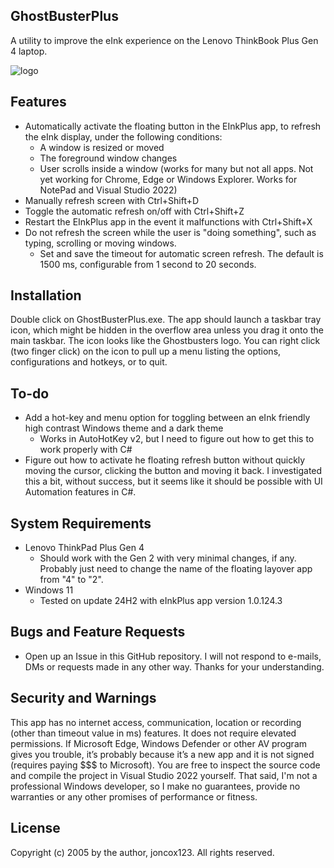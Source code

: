 ## GhostBusterPlus
A utility to improve the eInk experience on the Lenovo ThinkBook Plus Gen 4 laptop.

![logo](https://github.com/user-attachments/assets/def07e61-7fb3-45f7-be4b-e5d81a81018c)

## Features
- Automatically activate the floating button in the EInkPlus app, to refresh the eInk display, under the following conditions:
   - A window is resized or moved
   - The foreground window changes
   - User scrolls inside a window (works for many but not all apps. Not yet working for Chrome, Edge or Windows Explorer. Works for NotePad and Visual Studio 2022)
- Manually refresh screen with Ctrl+Shift+D
- Toggle the automatic refresh on/off with Ctrl+Shift+Z
- Restart the EInkPlus app in the event it malfunctions with Ctrl+Shift+X
- Do not refresh the screen while the user is "doing something", such as typing, scrolling or moving windows.
   - Set and save the timeout for automatic screen refresh. The default is 1500 ms, configurable from 1 second to 20 seconds.

 ## Installation
 Double click on GhostBusterPlus.exe. The app should launch a taskbar tray icon, which might be hidden in the overflow area unless you drag it onto the main taskbar.
 The icon looks like the Ghostbusters logo. You can right click (two finger click) on the icon to pull up a menu listing the options, configurations and hotkeys, or to quit.

 ## To-do
 - Add a hot-key and menu option for toggling between an eInk friendly high contrast Windows theme and a dark theme
    - Works in AutoHotKey v2, but I need to figure out how to get this to work properly with C#
 - Figure out how to activate he floating refresh button without quickly moving the cursor, clicking the button and moving it back. I investigated this a bit, without success, but it seems like it should be possible with UI Automation features in C#.

## System Requirements
- Lenovo ThinkPad Plus Gen 4
  - Should work with the Gen 2 with very minimal changes, if any. Probably just need to change the name of the floating layover app from "4" to "2".
- Windows 11
  - Tested on update 24H2 with eInkPlus app version 1.0.124.3

## Bugs and Feature Requests
- Open up an Issue in this GitHub repository. I will not respond to e-mails, DMs or requests made in any other way. Thanks for your understanding.

## Security and Warnings
This app has no internet access, communication, location or recording (other than timeout value in ms) features. It does not require elevated permissions.
If Microsoft Edge, Windows Defender or other AV program gives you trouble, it’s probably because it’s a new app and it is not signed (requires paying $$$ to Microsoft).
You are free to inspect the source code and compile the project in Visual Studio 2022 yourself. That said, I'm not a professional Windows developer, so I make no guarantees,
provide no warranties or any other promises of performance or fitness. 

## License
Copyright (c) 2005 by the author, joncox123. All rights reserved.
